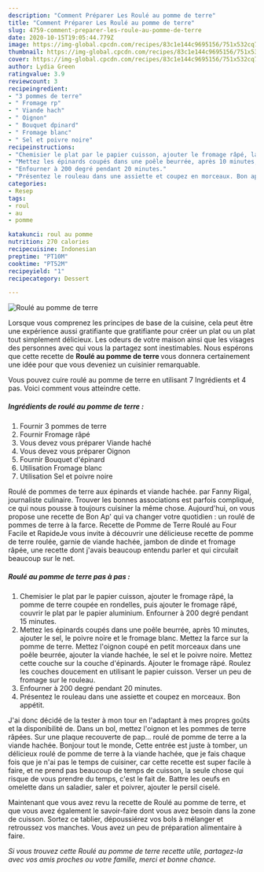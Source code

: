 ```yaml
---
description: "Comment Préparer Les Roulé au pomme de terre"
title: "Comment Préparer Les Roulé au pomme de terre"
slug: 4759-comment-preparer-les-roule-au-pomme-de-terre
date: 2020-10-15T19:05:44.779Z
image: https://img-global.cpcdn.com/recipes/83c1e144c9695156/751x532cq70/roule-au-pomme-de-terre-photo-principale-de-la-recette.jpg
thumbnail: https://img-global.cpcdn.com/recipes/83c1e144c9695156/751x532cq70/roule-au-pomme-de-terre-photo-principale-de-la-recette.jpg
cover: https://img-global.cpcdn.com/recipes/83c1e144c9695156/751x532cq70/roule-au-pomme-de-terre-photo-principale-de-la-recette.jpg
author: Lydia Green
ratingvalue: 3.9
reviewcount: 3
recipeingredient:
- "3 pommes de terre"
- " Fromage rp"
- " Viande hach"
- " Oignon"
- " Bouquet dpinard"
- " Fromage blanc"
- " Sel et poivre noire"
recipeinstructions:
- "Chemisier le plat par le papier cuisson, ajouter le fromage râpé, la pomme de terre coupée en rondelles, puis ajouter le fromage râpé, couvrir le plat par le papier aluminium. Enfourner à 200 degré pendant 15 minutes."
- "Mettez les épinards coupés dans une poêle beurrée, après 10 minutes, ajouter le sel, le poivre noire et le fromage blanc. Mettez la farce sur la pomme de terre. Mettez l&#39;oignon coupé en petit morceaux dans une poêle beurrée, ajouter la viande hachée, le sel et le poivre noire. Mettez cette couche sur la couche d&#39;épinards. Ajouter le fromage râpé. Roulez les couches doucement en utilisant le papier cuisson. Verser un peu de fromage sur le rouleau."
- "Enfourner à 200 degré pendant 20 minutes."
- "Présentez le rouleau dans une assiette et coupez en morceaux. Bon appétit."
categories:
- Resep
tags:
- roul
- au
- pomme

katakunci: roul au pomme 
nutrition: 270 calories
recipecuisine: Indonesian
preptime: "PT10M"
cooktime: "PT52M"
recipeyield: "1"
recipecategory: Dessert

---
```



![Roulé au pomme de terre](https://img-global.cpcdn.com/recipes/83c1e144c9695156/751x532cq70/roule-au-pomme-de-terre-photo-principale-de-la-recette.jpg)

Lorsque vous comprenez les principes de base de la cuisine, cela peut être une expérience aussi gratifiante que gratifiante pour créer un plat ou un plat tout simplement délicieux. Les odeurs de votre maison ainsi que les visages des personnes avec qui vous la partagez sont inestimables. Nous espérons que cette recette de <strong> Roulé au pomme de terre </strong> vous donnera certainement une idée pour que vous deveniez un cuisinier remarquable.

<!--inarticleads1-->

Vous pouvez cuire roulé au pomme de terre en utilisant 7 Ingrédients et 4 pas. Voici comment vous atteindre cette.

##### Ingrédients de roulé au pomme de terre :

1. Fournir 3 pommes de terre
1. Fournir  Fromage râpé
1. Vous devez vous préparer  Viande haché
1. Vous devez vous préparer  Oignon
1. Fournir  Bouquet d&#39;épinard
1. Utilisation  Fromage blanc
1. Utilisation  Sel et poivre noire


Roulé de pommes de terre aux épinards et viande hachée. par Fanny Rigal, journaliste culinaire. Trouver les bonnes associations est parfois compliqué, ce qui nous pousse à toujours cuisiner la même chose. Aujourd&#39;hui, on vous propose une recette de Bon Ap&#39; qui va changer votre quotidien : un roulé de pommes de terre à la farce. Recette de Pomme de Terre Roulé au Four Facile et RapideJe vous invite à découvrir une délicieuse recette de pomme de terre roulée, garnie de viande hachée, jambon de dinde et fromage râpée, une recette dont j&#39;avais beaucoup entendu parler et qui circulait beaucoup sur le net. 

<!--inarticleads2-->

##### Roulé au pomme de terre pas à pas :

1. Chemisier le plat par le papier cuisson, ajouter le fromage râpé, la pomme de terre coupée en rondelles, puis ajouter le fromage râpé, couvrir le plat par le papier aluminium. Enfourner à 200 degré pendant 15 minutes.
1. Mettez les épinards coupés dans une poêle beurrée, après 10 minutes, ajouter le sel, le poivre noire et le fromage blanc. Mettez la farce sur la pomme de terre. Mettez l&#39;oignon coupé en petit morceaux dans une poêle beurrée, ajouter la viande hachée, le sel et le poivre noire. Mettez cette couche sur la couche d&#39;épinards. Ajouter le fromage râpé. Roulez les couches doucement en utilisant le papier cuisson. Verser un peu de fromage sur le rouleau.
1. Enfourner à 200 degré pendant 20 minutes.
1. Présentez le rouleau dans une assiette et coupez en morceaux. Bon appétit.


J&#39;ai donc décidé de la tester à mon tour en l&#39;adaptant à mes propres goûts et la disponibilité de. Dans un bol, mettez l&#39;oignon et les pommes de terre râpées. Sur une plaque recouverte de pap… roulé de pomme de terre a la viande hachée. Bonjour tout le monde, Cette entrée est juste à tomber, un délicieux roulé de pomme de terre à la viande hachée, que je fais chaque fois que je n&#39;ai pas le temps de cuisiner, car cette recette est super facile à faire, et ne prend pas beaucoup de temps de cuisson, la seule chose qui risque de vous prendre du temps, c&#39;est le fait de. Battre les oeufs en omelette dans un saladier, saler et poivrer, ajouter le persil ciselé. 

<!--inarticleads1-->

<p>
Maintenant que vous avez revu la recette de Roulé au pomme de terre, et que vous avez également le savoir-faire dont vous avez besoin dans la zone de cuisson. Sortez ce tablier, dépoussiérez vos bols à mélanger et retroussez vos manches. Vous avez un peu de préparation alimentaire à faire.
</p>

<p>
<i>Si vous trouvez cette Roulé au pomme de terre recette utile, partagez-la avec vos amis proches ou votre famille, merci et bonne chance.</i>
</p>
